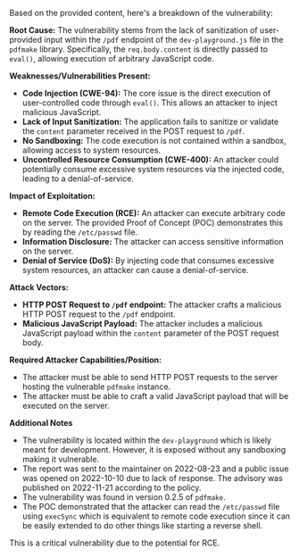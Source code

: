 Based on the provided content, here's a breakdown of the vulnerability:

**Root Cause:**
The vulnerability stems from the lack of sanitization of user-provided input within the `/pdf` endpoint of the `dev-playground.js` file in the `pdfmake` library. Specifically, the `req.body.content` is directly passed to `eval()`, allowing execution of arbitrary JavaScript code.

**Weaknesses/Vulnerabilities Present:**
*   **Code Injection (CWE-94):** The core issue is the direct execution of user-controlled code through `eval()`. This allows an attacker to inject malicious JavaScript.
*   **Lack of Input Sanitization:**  The application fails to sanitize or validate the `content` parameter received in the POST request to `/pdf`.
*   **No Sandboxing:** The code execution is not contained within a sandbox, allowing access to system resources.
*   **Uncontrolled Resource Consumption (CWE-400):** An attacker could potentially consume excessive system resources via the injected code, leading to a denial-of-service.

**Impact of Exploitation:**
*   **Remote Code Execution (RCE):** An attacker can execute arbitrary code on the server. The provided Proof of Concept (POC) demonstrates this by reading the `/etc/passwd` file.
*   **Information Disclosure:** The attacker can access sensitive information on the server.
*   **Denial of Service (DoS):** By injecting code that consumes excessive system resources, an attacker can cause a denial-of-service.

**Attack Vectors:**
*   **HTTP POST Request to `/pdf` endpoint:** The attacker crafts a malicious HTTP POST request to the `/pdf` endpoint.
*   **Malicious JavaScript Payload:** The attacker includes a malicious JavaScript payload within the `content` parameter of the POST request body.

**Required Attacker Capabilities/Position:**
*   The attacker must be able to send HTTP POST requests to the server hosting the vulnerable `pdfmake` instance.
*   The attacker must be able to craft a valid JavaScript payload that will be executed on the server.

**Additional Notes**
* The vulnerability is located within the `dev-playground` which is likely meant for development. However, it is exposed without any sandboxing making it vulnerable.
* The report was sent to the maintainer on 2022-08-23 and a public issue was opened on 2022-10-10 due to lack of response. The advisory was published on 2022-11-21 according to the policy.
* The vulnerability was found in version 0.2.5 of `pdfmake`.
* The POC demonstrated that the attacker can read the `/etc/passwd` file using `execSync` which is equivalent to remote code execution since it can be easily extended to do other things like starting a reverse shell.

This is a critical vulnerability due to the potential for RCE.